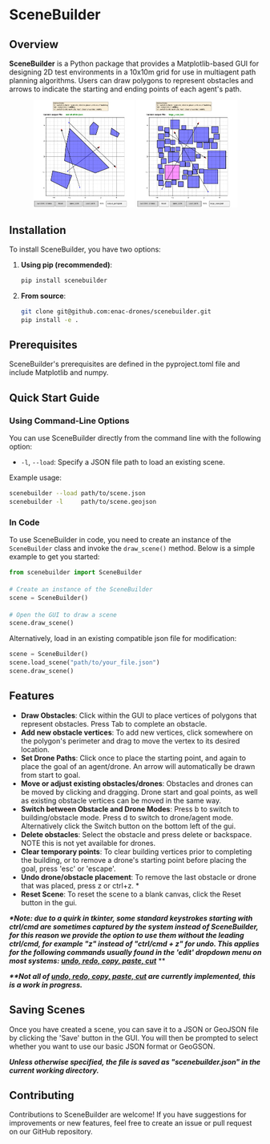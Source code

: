 # SceneBuilder

## Overview

**SceneBuilder** is a Python package that provides a Matplotlib-based GUI for designing 2D test environments in a 10x10m grid for use in multiagent path planning algorithms. Users can draw polygons to represent obstacles and arrows to indicate the starting and ending points of each agent's path.

<!-- ![Scene Example 1](/assets/scene1.png){width=10 height=10} -->
<p align="center">
  <img src="/assets/scene1.png" alt="Example Scene 1" width="40%" />
  <img src="/assets/scene2.png" alt="Example Scene 2" width="40%" />
</p>


## Installation

To install SceneBuilder, you have two options:

1. **Using pip (recommended)**:
   ```bash
   pip install scenebuilder
   ```

2. **From source**:
   ```bash
   git clone git@github.com:enac-drones/scenebuilder.git
   pip install -e .
   ```

## Prerequisites

SceneBuilder's prerequisites are defined in the pyproject.toml file and include Matplotlib and numpy.

## Quick Start Guide

### Using Command-Line Options

You can use SceneBuilder directly from the command line with the following option:

- `-l`, `--load`: Specify a JSON file path to load an existing scene.

Example usage:

```bash
scenebuilder --load path/to/scene.json
scenebuilder -l     path/to/scene.geojson
```

### In Code

To use SceneBuilder in code, you need to create an instance of the `SceneBuilder` class and invoke the `draw_scene()` method. Below is a simple example to get you started:

```python
from scenebuilder import SceneBuilder

# Create an instance of the SceneBuilder
scene = SceneBuilder()

# Open the GUI to draw a scene
scene.draw_scene()
```

Alternatively, load in an existing compatible json file for modification:

```python
scene = SceneBuilder()
scene.load_scene("path/to/your_file.json")
scene.draw_scene()
```

## Features

- **Draw Obstacles**: Click within the GUI to place vertices of polygons that represent obstacles. Press Tab to complete an obstacle.
- **Add new obstacle vertices**: To add new vertices, click somewhere on the polygon's perimeter and drag to move the vertex to its desired location.
- **Set Drone Paths**: Click once to place the starting point, and again to place the goal of an agent/drone. An arrow will automatically be drawn from start to goal.
- **Move or adjust existing obstacles/drones**: Obstacles and drones can be moved by clicking and dragging. Drone start and goal points, as well as existing obstacle vertices can be moved in the same way.
- **Switch between Obstacle and Drone Modes**: Press b to switch to building/obstacle mode. Press d to switch to drone/agent mode. Alternatively click the Switch button on the bottom left of the gui.
- **Delete obstacles**: Select the obstacle and press delete or backspace. NOTE this is not yet available for drones.
- **Clear temporary points**: To clear building vertices prior to completing the building, or to remove a drone's starting point before placing the goal, press 'esc' or 'escape'.
- **Undo drone/obstacle placement**: To remove the last obstacle or drone that was placed, press z or ctrl+z. *
- **Reset Scene**: To reset the scene to a blank canvas, click the Reset button in the gui.

**_*Note: due to a quirk in tkinter, some standard keystrokes starting with ctrl/cmd are sometimes captured by the system instead of SceneBuilder, for this reason we provide the option to use them without the leading ctrl/cmd, for example "z" instead of "ctrl/cmd + z" for undo. This applies for the following commands usually found in the 'edit' dropdown menu on most systems:  <u>undo, redo, copy, paste, cut</u>_** **

**_**Not all of <u>undo, redo, copy, paste, cut</u> are currently implemented, this is a work in progress._**



## Saving Scenes

Once you have created a scene, you can save it to a JSON or GeoJSON file by clicking the 'Save' button in the GUI. You will then be prompted to select whether you want to use our basic JSON format or GeoGSON.

**_Unless otherwise specified, the file is saved as "scenebuilder.json" in the current working directory._**

## Contributing

Contributions to SceneBuilder are welcome! If you have suggestions for improvements or new features, feel free to create an issue or pull request on our GitHub repository.
